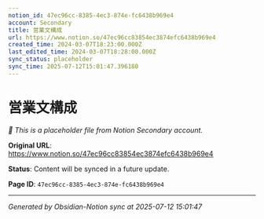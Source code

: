```yaml
---
notion_id: 47ec96cc-8385-4ec3-874e-fc6438b969e4
account: Secondary
title: 営業文構成
url: https://www.notion.so/47ec96cc83854ec3874efc6438b969e4
created_time: 2024-03-07T18:23:00.000Z
last_edited_time: 2024-03-07T18:28:00.000Z
sync_status: placeholder
sync_time: 2025-07-12T15:01:47.396180
---
```


# 営業文構成

*🔄 This is a placeholder file from Notion Secondary account.*

**Original URL**: https://www.notion.so/47ec96cc83854ec3874efc6438b969e4

**Status**: Content will be synced in a future update.

**Page ID**: `47ec96cc-8385-4ec3-874e-fc6438b969e4`

---

*Generated by Obsidian-Notion sync at 2025-07-12 15:01:47*
